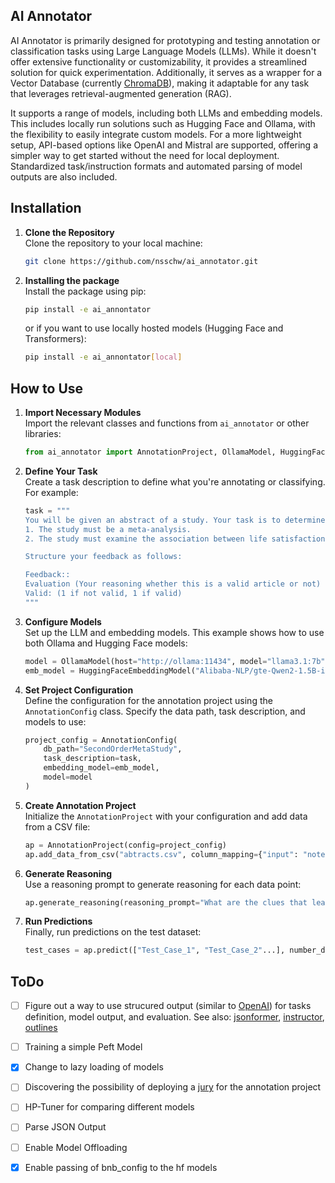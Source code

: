 ## AI Annotator
AI Annotator is primarily designed for prototyping and testing annotation or classification tasks using Large Language Models (LLMs). While it doesn't offer extensive functionality or customizability, it provides a streamlined solution for quick experimentation. Additionally, it serves as a wrapper for a Vector Database (currently [ChromaDB](https://github.com/chroma-core/chroma)), making it adaptable for any task that leverages retrieval-augmented generation (RAG).

It supports a range of models, including both LLMs and embedding models. This includes locally run solutions such as Hugging Face and Ollama, with the flexibility to easily integrate custom models. For a more lightweight setup, API-based options like OpenAI and Mistral are supported, offering a simpler way to get started without the need for local deployment. Standardized task/instruction formats and automated parsing of model outputs are also included.


## Installation

1. **Clone the Repository**  
   Clone the repository to your local machine:
   ```bash
   git clone https://github.com/nsschw/ai_annotator.git
   ```

2. **Installing the package**  
   Install the package using pip:
   ```bash
   pip install -e ai_annontator
   ```
   or if you want to use locally hosted models (Hugging Face and Transformers):
   ```bash
   pip install -e ai_annontator[local]
   ```

## How to Use

1. **Import Necessary Modules**  
   Import the relevant classes and functions from `ai_annotator` or other libraries:
   ```python
   from ai_annotator import AnnotationProject, OllamaModel, HuggingFaceEmbeddingModel, AnnotationConfig
   ```

2. **Define Your Task**  
   Create a task description to define what you're annotating or classifying. For example:
   ```python
   task = """
   You will be given an abstract of a study. Your task is to determine whether the study is valid based on the following criteria:
   1. The study must be a meta-analysis.
   2. The study must examine the association between life satisfaction, well-being, or subjective well-being and any other variable.
   
   Structure your feedback as follows:
   
   Feedback::
   Evaluation (Your reasoning whether this is a valid article or not)
   Valid: (1 if not valid, 1 if valid)
   """
   ```

3. **Configure Models**  
   Set up the LLM and embedding models. This example shows how to use both Ollama and Hugging Face models:
   ```python
   model = OllamaModel(host="http://ollama:11434", model="llama3.1:7b")
   emb_model = HuggingFaceEmbeddingModel("Alibaba-NLP/gte-Qwen2-1.5B-instruct")
   ```

4. **Set Project Configuration**  
   Define the configuration for the annotation project using the `AnnotationConfig` class. Specify the data path, task description, and models to use:
   ```python
   project_config = AnnotationConfig(
       db_path="SecondOrderMetaStudy",
       task_description=task,
       embedding_model=emb_model,
       model=model
   )
   ```

6. **Create Annotation Project**  
   Initialize the `AnnotationProject` with your configuration and add data from a CSV file:
   ```python
   ap = AnnotationProject(config=project_config)
   ap.add_data_from_csv("abtracts.csv", column_mapping={"input": "notes_abstract", "output": "valid_abstract"})
   ```

7. **Generate Reasoning**  
   Use a reasoning prompt to generate reasoning for each data point:
   ```python
   ap.generate_reasoning(reasoning_prompt="What are the clues that lead to: [{output}] being correct in the document: [{input}] with the task being: [{task_description}].")
   ```

8. **Run Predictions**  
   Finally, run predictions on the test dataset:
   ```python
   test_cases = ap.predict(["Test_Case_1", "Test_Case_2"...], number_demonstrations=3, use_reasoning=True)
   ```


## ToDo

- [ ] Figure out a way to use strucured output (similar to [OpenAI](https://openai.com/index/introducing-structured-outputs-in-the-api/)) for tasks definition, model output, and evaluation. See also: [jsonformer](https://github.com/1rgs/jsonformer), [instructor](https://github.com/jxnl/instructor), [outlines](https://github.com/dottxt-ai/outlines)

- [ ] Training a simple Peft Model

- [x] Change to lazy loading of models

- [ ] Discovering the possibility of deploying a [jury](https://arxiv.org/pdf/2404.18796) for the annotation project

- [ ] HP-Tuner for comparing different models

- [ ] Parse JSON Output

- [ ] Enable Model Offloading

- [x] Enable passing of bnb_config to the hf models